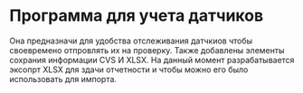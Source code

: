 # Программа для учета датчиков
Она предназначи для удобства отслеживания датчкиов чтобы своевремено отпровлять их на проверку.
Также добавлены элементы сохрания информации CVS И XLSX.
На данный момент разрабатывается эксопрт XLSX для здачи отчетности и чтобы можно его было использовать для импорта.

